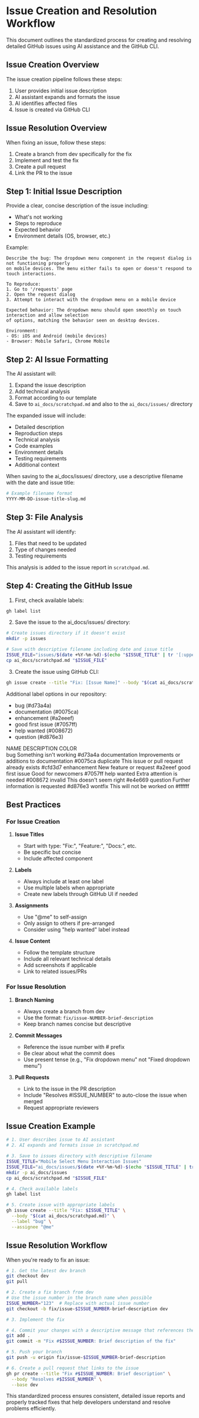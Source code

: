 # Issue Creation and Resolution Workflow

This document outlines the standardized process for creating and resolving detailed GitHub issues using AI assistance and the GitHub CLI.

## Issue Creation Overview

The issue creation pipeline follows these steps:
1. User provides initial issue description
2. AI assistant expands and formats the issue
3. AI identifies affected files
4. Issue is created via GitHub CLI

## Issue Resolution Overview

When fixing an issue, follow these steps:
1. Create a branch from dev specifically for the fix
2. Implement and test the fix
3. Create a pull request
4. Link the PR to the issue

## Step 1: Initial Issue Description

Provide a clear, concise description of the issue including:
- What's not working
- Steps to reproduce
- Expected behavior
- Environment details (OS, browser, etc.)

Example:
```
Describe the bug: The dropdown menu component in the request dialog is not functioning properly 
on mobile devices. The menu either fails to open or doesn't respond to touch interactions.

To Reproduce:
1. Go to '/requests' page
2. Open the request dialog
3. Attempt to interact with the dropdown menu on a mobile device

Expected behavior: The dropdown menu should open smoothly on touch interaction and allow selection
of options, matching the behavior seen on desktop devices.

Environment:
- OS: iOS and Android (mobile devices)
- Browser: Mobile Safari, Chrome Mobile
```

## Step 2: AI Issue Formatting

The AI assistant will:
1. Expand the issue description
2. Add technical analysis
3. Format according to our template
4. Save to `ai_docs/scratchpad.md` and also to the `ai_docs/issues/` directory

The expanded issue will include:
- Detailed description
- Reproduction steps
- Technical analysis
- Code examples
- Environment details
- Testing requirements
- Additional context

When saving to the ai_docs/issues/ directory, use a descriptive filename with the date and issue title:
```bash
# Example filename format
YYYY-MM-DD-issue-title-slug.md
```

## Step 3: File Analysis

The AI assistant will identify:
1. Files that need to be updated
2. Type of changes needed
3. Testing requirements

This analysis is added to the issue report in `scratchpad.md`.

## Step 4: Creating the GitHub Issue

1. First, check available labels:
```bash
gh label list
```

2. Save the issue to the ai_docs/issues/ directory:
```bash
# Create issues directory if it doesn't exist
mkdir -p issues

# Save with descriptive filename including date and issue title
ISSUE_FILE="issues/$(date +%Y-%m-%d)-$(echo "$ISSUE_TITLE" | tr '[:upper:]' '[:lower:]' | tr ' ' '-').md"
cp ai_docs/scratchpad.md "$ISSUE_FILE"
```

3. Create the issue using GitHub CLI:
```bash
gh issue create --title "Fix: [Issue Name]" --body "$(cat ai_docs/scratchpad.md)" --label "bug" --assignee "@me"
```

Additional label options in our repository:
- bug (#d73a4a)
- documentation (#0075ca)
- enhancement (#a2eeef)
- good first issue (#7057ff)
- help wanted (#008672)
- question (#d876e3)

NAME              DESCRIPTION                                 COLOR  
bug               Something isn't working                     #d73a4a
documentation     Improvements or additions to documentation  #0075ca
duplicate         This issue or pull request already exists   #cfd3d7
enhancement       New feature or request                      #a2eeef
good first issue  Good for newcomers                          #7057ff
help wanted       Extra attention is needed                   #008672
invalid           This doesn't seem right                     #e4e669
question          Further information is requested            #d876e3
wontfix           This will not be worked on                  #ffffff

## Best Practices

### For Issue Creation

1. **Issue Titles**
   - Start with type: "Fix:", "Feature:", "Docs:", etc.
   - Be specific but concise
   - Include affected component

2. **Labels**
   - Always include at least one label
   - Use multiple labels when appropriate
   - Create new labels through GitHub UI if needed

3. **Assignments**
   - Use "@me" to self-assign
   - Only assign to others if pre-arranged
   - Consider using "help wanted" label instead

4. **Issue Content**
   - Follow the template structure
   - Include all relevant technical details
   - Add screenshots if applicable
   - Link to related issues/PRs

### For Issue Resolution

1. **Branch Naming**
   - Always create a branch from dev
   - Use the format: `fix/issue-NUMBER-brief-description`
   - Keep branch names concise but descriptive

2. **Commit Messages**
   - Reference the issue number with # prefix
   - Be clear about what the commit does
   - Use present tense (e.g., "Fix dropdown menu" not "Fixed dropdown menu")

3. **Pull Requests**
   - Link to the issue in the PR description
   - Include "Resolves #ISSUE_NUMBER" to auto-close the issue when merged
   - Request appropriate reviewers

## Issue Creation Example

```bash
# 1. User describes issue to AI assistant
# 2. AI expands and formats issue in scratchpad.md

# 3. Save to issues directory with descriptive filename
ISSUE_TITLE="Mobile Select Menu Interaction Issues"
ISSUE_FILE="ai_docs/issues/$(date +%Y-%m-%d)-$(echo "$ISSUE_TITLE" | tr '[:upper:]' '[:lower:]' | tr ' ' '-').md"
mkdir -p ai_docs/issues
cp ai_docs/scratchpad.md "$ISSUE_FILE"

# 4. Check available labels
gh label list

# 5. Create issue with appropriate labels
gh issue create --title "Fix: $ISSUE_TITLE" \
  --body "$(cat ai_docs/scratchpad.md)" \
  --label "bug" \
  --assignee "@me"
```

## Issue Resolution Workflow

When you're ready to fix an issue:

```bash
# 1. Get the latest dev branch
git checkout dev
git pull

# 2. Create a fix branch from dev
# Use the issue number in the branch name when possible
ISSUE_NUMBER="123"  # Replace with actual issue number
git checkout -b fix/issue-$ISSUE_NUMBER-brief-description dev

# 3. Implement the fix

# 4. Commit your changes with a descriptive message that references the issue
git add .
git commit -m "Fix #$ISSUE_NUMBER: Brief description of the fix"

# 5. Push your branch
git push -u origin fix/issue-$ISSUE_NUMBER-brief-description

# 6. Create a pull request that links to the issue
gh pr create --title "Fix #$ISSUE_NUMBER: Brief description" \
  --body "Resolves #$ISSUE_NUMBER" \
  --base dev
```

This standardized process ensures consistent, detailed issue reports and properly tracked fixes that help developers understand and resolve problems efficiently.
